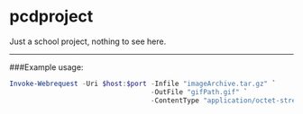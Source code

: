 # pcdproject
Just a school project, nothing to see here.

---

###Example usage:
```powershell
Invoke-Webrequest -Uri $host:$port -Infile "imageArchive.tar.gz" `
                                   -OutFile "gifPath.gif" `
                                   -ContentType "application/octet-stream"
```